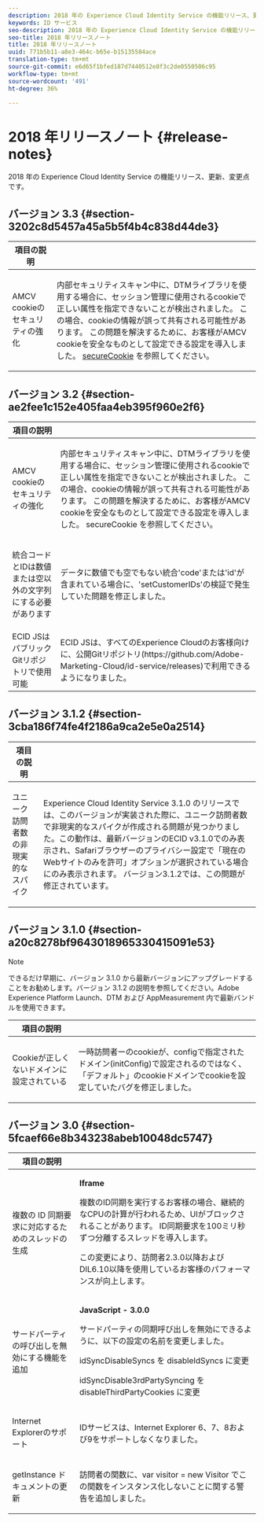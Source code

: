 ```yaml
---
description: 2018 年の Experience Cloud Identity Service の機能リリース、更新、変更点です。
keywords: ID サービス
seo-description: 2018 年の Experience Cloud Identity Service の機能リリース、更新、変更点です。
seo-title: 2018 年リリースノート
title: 2018 年リリースノート
uuid: 771b5b11-a8e3-464c-b65e-b15135584ace
translation-type: tm+mt
source-git-commit: e6d65f1bfed187d7440512e8f3c2de0550506c95
workflow-type: tm+mt
source-wordcount: '491'
ht-degree: 36%

---
```



# 2018 年リリースノート {#release-notes}

2018 年の Experience Cloud Identity Service の機能リリース、更新、変更点です。

## バージョン 3.3 {#section-3202c8d5457a45a5b5f4b4c838d44de3}

<table id="table_201417BD540E4EE69911AABE9BF77509"> 
 <thead> 
  <tr> 
   <th colname="col1" class="entry"> 項目の説明 </th> 
   <th colname="col2" class="entry"> </th> 
  </tr>
 </thead>
 <tbody> 
  <tr> 
   <td colname="col1"> <p>AMCV cookieのセキュリティの強化 </p> </td> 
   <td colname="col2"> <p>内部セキュリティスキャン中に、DTMライブラリを使用する場合に、セッション管理に使用されるcookieで正しい属性を指定できないことが検出されました。 この場合、cookieの情報が誤って共有される可能性があります。 この問題を解決するために、お客様がAMCV cookieを安全なものとして設定できる設定を導入しました。 <a href="/help/library/function-vars/securecookie.md" format="https" scope="external">secureCookie</a> を参照してください。 </p> </td> 
  </tr> 
 </tbody> 
</table>

## バージョン 3.2 {#section-ae2fee1c152e405faa4eb395f960e2f6}

<table id="table_6546F5C74E4742E4B5E9793BCEAB66FA"> 
 <thead> 
  <tr> 
   <th colname="col1" class="entry"> 項目の説明 </th> 
   <th colname="col2" class="entry"> </th> 
  </tr>
 </thead>
 <tbody> 
  <tr> 
   <td colname="col1"> <p>AMCV cookieのセキュリティの強化 </p> </td> 
   <td colname="col2"> <p>内部セキュリティスキャン中に、DTMライブラリを使用する場合に、セッション管理に使用されるcookieで正しい属性を指定できないことが検出されました。 この場合、cookieの情報が誤って共有される可能性があります。 この問題を解決するために、お客様がAMCV cookieを安全なものとして設定できる設定を導入しました。 secureCookie を参照してください。 </p> </td> 
  </tr> 
  <tr> 
   <td colname="col1"> <p>統合コードとIDは数値または空以外の文字列にする必要があります </p> </td> 
   <td colname="col2"> <p>データに数値でも空でもない統合'code'または'id'が含まれている場合に、'setCustomerIDs'の検証で発生していた問題を修正しました。 </p> </td> 
  </tr> 
  <tr> 
   <td colname="col1"> ECID JSはパブリックGitリポジトリで使用可能 </td> 
   <td colname="col2"> ECID JSは、すべてのExperience Cloudのお客様向けに、公開Gitリポジトリ(https://github.com/Adobe-Marketing-Cloud/id-service/releases)で利用できるようになりました。 </td> 
  </tr> 
 </tbody> 
</table>

## バージョン 3.1.2 {#section-3cba186f74fe4f2186a9ca2e5e0a2514}

<table id="table_9FA4E20C996746A2A4219C9A0F759AD1"> 
 <thead> 
  <tr> 
   <th colname="col1" class="entry"> 項目の説明 </th> 
   <th colname="col2" class="entry"> </th> 
  </tr>
 </thead>
 <tbody> 
  <tr> 
   <td colname="col1"> <p>ユニーク訪問者数の非現実的なスパイク </p> </td> 
   <td colname="col2"> <p>Experience Cloud Identity Service 3.1.0 のリリースでは、このバージョンが実装された際に、ユニーク訪問者数で非現実的なスパイクが作成される問題が見つかりました。この動作は、最新バージョンのECID v3.1.0でのみ表示され、Safariブラウザーのプライバシー設定で「現在のWebサイトのみを許可」オプションが選択されている場合にのみ表示されます。 バージョン3.1.2では、この問題が修正されています。 </p> </td> 
  </tr> 
 </tbody> 
</table>

## バージョン 3.1.0 {#section-a20c8278bf9643018965330415091e53}

>[!NOTE]
>
>できるだけ早期に、バージョン 3.1.0 から最新バージョンにアップグレードすることをお勧めします。バージョン 3.1.2 の説明を参照してください。Adobe Experience Platform Launch、DTM および AppMeasurement 内で最新バンドルを使用できます。

<table id="table_512039AFC4D34038B8F116B71EEEE7F6"> 
 <thead> 
  <tr> 
   <th colname="col1" class="entry"> 項目の説明 </th> 
   <th colname="col2" class="entry"> </th> 
  </tr>
 </thead>
 <tbody> 
  <tr> 
   <td colname="col1"> <p>Cookieが正しくないドメインに設定されている </p> </td> 
   <td colname="col2"> <p>一時訪問者ーのcookieが、configで指定されたドメイン(initConfig)で設定されるのではなく、「デフォルト」のcookieドメインでcookieを設定していたバグを修正しました。 </p> </td> 
  </tr> 
 </tbody> 
</table>

## バージョン 3.0 {#section-5fcaef66e8b343238abeb10048dc5747}

<table id="table_7E9224D6CC924A2DB5119171C9DC5443"> 
 <thead> 
  <tr> 
   <th colname="col1" class="entry"> 項目の説明 </th> 
   <th colname="col2" class="entry"> </th> 
  </tr>
 </thead>
 <tbody> 
  <tr> 
   <td colname="col1"> <p>複数の ID 同期要求に対応するためのスレッドの生成 </p> </td> 
   <td colname="col2"> <p><b>Iframe</b> </p> <p>複数のID同期を実行するお客様の場合、継続的なCPUの計算が行われるため、UIがブロックされることがあります。 ID同期要求を100ミリ秒ずつ分離するスレッドを導入します。 </p> <p>この変更により、訪問者2.3.0以降およびDIL6.10以降を使用しているお客様のパフォーマンスが向上します。 </p> </td> 
  </tr> 
  <tr> 
   <td colname="col1"> サードパーティの呼び出しを無効にする機能を追加 </td> 
   <td colname="col2"> <p><b>JavaScript - 3.0.0</b> </p> <p>サードパーティの同期呼び出しを無効にできるように、以下の設定の名前を変更しました。 </p> <p>idSyncDisableSyncs を disableIdSyncs に変更 </p> <p>idSyncDisable3rdPartySyncing を disableThirdPartyCookies に変更 </p> </td> 
  </tr> 
  <tr> 
   <td colname="col1"> <p>Internet Explorerのサポート </p> </td> 
   <td colname="col2"> <p>IDサービスは、Internet Explorer 6、7、8および9をサポートしなくなりました。 </p> </td> 
  </tr> 
  <tr> 
   <td colname="col1"> <p>getInstance ドキュメントの更新 </p> </td> 
   <td colname="col2"> <p>訪問者の関数に、var visitor = new Visitor でこの関数をインスタンス化しないことに関する警告を追加しました。 </p> </td> 
  </tr> 
 </tbody> 
</table>

